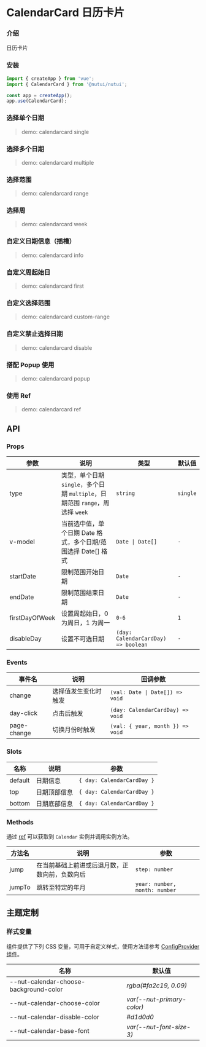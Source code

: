 # CalendarCard 日历卡片

### 介绍

日历卡片

### 安装

```js
import { createApp } from 'vue';
import { CalendarCard } from '@nutui/nutui';

const app = createApp();
app.use(CalendarCard);
```

### 选择单个日期

> demo: calendarcard single

### 选择多个日期

> demo: calendarcard multiple

### 选择范围

> demo: calendarcard range

### 选择周

> demo: calendarcard week

### 自定义日期信息（插槽）

> demo: calendarcard info

### 自定义周起始日

> demo: calendarcard first

### 自定义选择范围

> demo: calendarcard custom-range

### 自定义禁止选择日期

> demo: calendarcard disable

### 搭配 Popup 使用

> demo: calendarcard popup

### 使用 Ref

> demo: calendarcard ref

## API

### Props

| 参数 | 说明 | 类型 | 默认值 |
| --- | --- | --- | --- |
| type | 类型，单个日期 `single`，多个日期 `multiple`，日期范围 `range`，周选择 `week` | `string` | `single` |
| v-model | 当前选中值，单个日期 Date 格式，多个日期/范围选择 Date[] 格式 | `Date \| Date[]` | `-` |
| startDate | 限制范围开始日期 | `Date` | `-` |
| endDate | 限制范围结束日期 | `Date` | `-` |
| firstDayOfWeek | 设置周起始日，0 为周日，1 为周一 | `0-6` | `1` |
| disableDay | 设置不可选日期 | `(day: CalendarCardDay) => boolean` | `-` |

### Events

| 事件名 | 说明 | 回调参数 |
| --- | --- | --- |
| change | 选择值发生变化时触发 | `(val: Date \| Date[]) => void` | `-` |
| day-click | 点击后触发 | `(day: CalendarCardDay) => void` | `-` |
| page-change | 切换月份时触发 | `(val: { year, month }) => void` | `-` |

### Slots

| 名称 | 说明 | 参数 |
| --- | --- | --- |
| default | 日期信息 | `{ day: CalendarCardDay }` |
| top | 日期顶部信息 | `{ day: CalendarCardDay }` |
| bottom | 日期底部信息 | `{ day: CalendarCardDay }` |

### Methods

通过 [ref](https://vuejs.org/guide/essentials/template-refs.html) 可以获取到 `Calendar` 实例并调用实例方法。

| 方法名 | 说明 | 参数 |
| --- | --- | --- |
| jump | 在当前基础上前进或后退月数，正数向前，负数向后 | `step: number` |
| jumpTo | 跳转至特定的年月 | `year: number, month: number` |

## 主题定制

### 样式变量

组件提供了下列 CSS 变量，可用于自定义样式，使用方法请参考 [ConfigProvider 组件](#/zh-CN/component/configprovider)。

| 名称 | 默认值 |
| --- | --- |
| --nut-calendar-choose-background-color | _rgba(#fa2c19, 0.09)_ |
| --nut-calendar-choose-color | _var(--nut-primary-color)_ |
| --nut-calendar-disable-color | _#d1d0d0_ |
| --nut-calendar-base-font | _var(--nut-font-size-3)_ |
